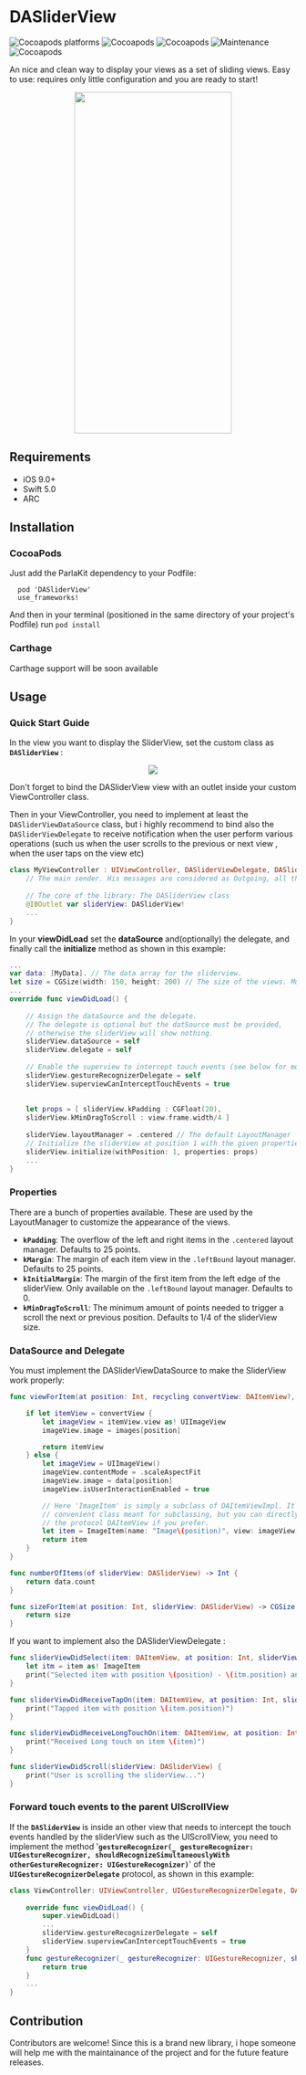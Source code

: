 
# DASliderView

![Cocoapods platforms](https://img.shields.io/cocoapods/p/ParlaKit.svg?color=%23fb0006)
![Cocoapods](https://img.shields.io/badge/language-swift%205.0-red.svg)
![Cocoapods](https://img.shields.io/cocoapods/v/DASliderView.svg?color=green)
![Maintenance](https://img.shields.io/maintenance/yes/2021.svg)
![Cocoapods](https://img.shields.io/cocoapods/l/DASliderView.svg)

An nice and clean way to display your views as a set of sliding views. 
Easy to use: requires only little configuration and you are ready to start!

<center><img src="https://github.com/cyclonesword/DASliderView/blob/master/screen1.png?raw=true" width="276" height="598"></center>

## Requirements

* iOS 9.0+
* Swift 5.0
* ARC

## Installation
### CocoaPods

Just add the ParlaKit dependency to your Podfile:
```cocoapods
  pod 'DASliderView'
  use_frameworks!
```
And then in your terminal (positioned in the same directory of your project's Podfile) run ```pod install``` 

### Carthage
Carthage support will be soon available

## Usage
### Quick Start Guide

In the view you want to display the SliderView, set the custom class as  **```DASliderView```** :
<center><img src="https://github.com/cyclonesword/DASliderView/blob/master/Screenshot%202021-04-06%20at%2016.33.53.png?raw=true"></center>

Don't forget to bind the DASliderView view with an outlet inside your custom ViewController class.

Then in your ViewController, you need to implement at least the ```DASliderViewDataSource``` class, but i highly recommend to bind also the ```DASliderViewDelegate``` to receive notification when the user perform various operations (such us when the user scrolls to the previous or next view , when the user taps on the view etc)
```swift
class MyViewController : UIViewController, DASliderViewDelegate, DASliderViewDataSouce { 
    // The main sender. His messages are considered as Outgoing, all the messages of other senders will be considerer as   Incoming messages.
    
    // The core of the library: The DASliderView class
    @IBOutlet var sliderView: DASliderView!
	...
}
```

In your **viewDidLoad** set the **dataSource** and(optionally) the delegate, and finally call the **initialize** method
as shown in this example:
```swift
...
var data: [MyData]. // The data array for the sliderview.
let size = CGSize(width: 150, height: 200) // The size of the views. Must be the same for all views.
...
override func viewDidLoad() {
	
	// Assign the dataSource and the delegate. 
	// The delegate is optional but the datSource must be provided, 
	// otherwise the sliderView will show nothing.
	sliderView.dataSource = self
	sliderView.delegate = self
	
	// Enable the superview to intercept touch events (see below for more info on this)
	sliderView.gestureRecognizerDelegate = self
	sliderView.superviewCanInterceptTouchEvents = true
	
	
	let props = [ sliderView.kPadding : CGFloat(20),
	sliderView.kMinDragToScroll : view.frame.width/4 ]
	
	sliderView.layoutManager = .centered // The default LayoutManager
	// Initialize the sliderView at position 1 with the given properties.
	sliderView.initialize(withPosition: 1, properties: props)
	...
}
```

### Properties
There are a bunch of properties available. These are used by the LayoutManager to customize the appearance of the views.

 - **`kPadding`**:  The overflow of the left and right items in the `.centered` layout manager. Defaults to 25 points.
 -  **`kMargin`**:  The margin of each item view in the `.leftBound` layout manager. Defaults to 25 points.
 - **`kInitialMargin`**:   The margin of the first item from the left edge of the sliderView. Only available on the `.leftBound` layout manager. Defaults to 0.
 - **`kMinDragToScroll`**:  The minimum amount of points needed to trigger a scroll the next or previous position. Defaults to 1/4 of the sliderView size.

### DataSource and Delegate
You must implement the DASliderViewDataSource to make the SliderView work properly:

```swift
func viewForItem(at position: Int, recycling convertView: DAItemView?, sliderView: DASliderView) -> DAItemView {

	if let itemView = convertView {
		let imageView = itemView.view as! UIImageView
		imageView.image = images[position]

		return itemView
	} else {
		let imageView = UIImageView()
		imageView.contentMode = .scaleAspectFit
		imageView.image = data[position]
		imageView.isUserInteractionEnabled = true

		// Here 'ImageItem' is simply a subclass of DAItemViewImpl. It is a
		// convenient class meant for subclassing, but you can directly implement
		// the protocol DAItemView if you prefer.
		let item = ImageItem(name: "Image\(position)", view: imageView, position: position)
		return item
	}
}

func numberOfItems(of sliderView: DASliderView) -> Int {
	return data.count
}

func sizeForItem(at position: Int, sliderView: DASliderView) -> CGSize {
	return size
}
```

If you want to implement also the DASliderViewDelegate :
```swift
func sliderViewDidSelect(item: DAItemView, at position: Int, sliderView: DASliderView) {
	let itm = item as! ImageItem
	print("Selected item with position \(position) - \(itm.position) and name \(itm.name)")
}

func sliderViewDidReceiveTapOn(item: DAItemView, at position: Int, sliderView: DASliderView) {
	print("Tapped item with position \(item.position)")
}

func sliderViewDidReceiveLongTouchOn(item: DAItemView, at position: Int, sliderView: DASliderView) {
	print("Received Long touch on item \(item)")
}

func sliderViewDidScroll(sliderView: DASliderView) {
	print("User is scrolling the sliderView...")
}

```
 
 ### Forward touch events to the parent UIScrollView
 If the **`DASliderView`**  is inside an other view that needs to intercept the touch events handled by the sliderView such as the UIScrollView, you need to implement the method  '**`gestureRecognizer(_ gestureRecognizer: UIGestureRecognizer, shouldRecognizeSimultaneouslyWith otherGestureRecognizer: UIGestureRecognizer)`**' of the   **`UIGestureRecognizerDelegate`**  protocol, as shown in this example:
```swift
class ViewController: UIViewController, UIGestureRecognizerDelegate, DASliderViewDataSouce, DASliderViewDelegate {
	
	override func viewDidLoad() {
		super.viewDidLoad()
		...
		sliderView.gestureRecognizerDelegate = self
		sliderView.superviewCanInterceptTouchEvents = true
	}
	func gestureRecognizer(_ gestureRecognizer: UIGestureRecognizer, shouldRecognizeSimultaneouslyWith otherGestureRecognizer: UIGestureRecognizer) -> Bool {
		return true
	}
	...
}
 ```
 
 ## Contribution
 
Contributors are welcome! 
Since this is a brand new library, i hope someone will help me with the maintainance of the project and for the future feature releases.
